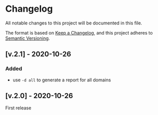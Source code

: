 # Changelog
All notable changes to this project will be documented in this file.

The format is based on [Keep a Changelog](https://keepachangelog.com/en/1.0.0/),
and this project adheres to [Semantic Versioning](https://semver.org/spec/v2.0.0.html).

## [v.2.1] - 2020-10-26
### Added
- use `-d all` to generate a report for all domains

## [v.2.0] - 2020-10-26
First release
